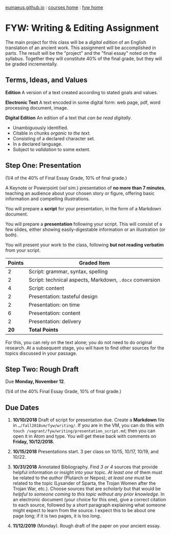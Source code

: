 [eumaeus.github.io](https://eumaeus.github.io) : [courses home](index.md) : [fyw home](FYW-DigitalReading.md)

# FYW: Writing & Editing Assignment

The main project for this class will be a *digital edition* of an English translation of an ancient work. This assignment will be accomplished in parts. The result will be the "project" and the "final essay" noted on the syllabus. Together they will constitute 40% of the final grade, but they will be graded incrementally.

## Terms, Ideas, and Values

**Edition** A version of a text created according to stated goals and values. 

**Electronic Text** A text encoded in some digital form: web page, pdf, word processing document, image.

**Digital Edition** An edition of a text that *can be read digitally*.

- Unambiguously identified.
- Citable in chunks *organic to the text*.
- Consisting of a declared character set.
- In a declared language.
- Subject to *validation* to some extent.

## Step One: Presentation 

(1/4 of the 40% of Final Essay Grade, 10% of final grade.)

A Keynote or Powerpoint (*vel sim.*) presentation of **no more than 7 minutes**, teaching an audience about your chosen story or figure, offering basic information and compelling illustrations.

You will prepare a **script** for your presentation, in the form of a Markdown document. 

You will prepare a **presentation** following your script. This will consist of a few slides, either showing easily-digestable information or an illustration (or both). 

You will present your work to the class, following **but not reading verbatim** from your script.

| Points | Graded Item |
|--------|-------------|
| 2      | Script: grammar, syntax, spelling |
| 2      | Script: technical aspects, Markdown, `.docx` conversion |
| 4      | Script: content |
| 2      | Presentation: tasteful design     |
| 2      | Presentation: on time |
| 6      | Presentation: content | 
| 2      | Presentation: delivery |
| **20** | **Total Points** |

For this, you can rely on the text alone; you do not need to do original research. At a subsequent stage, you will have to find other sources for the topics discussed in your passage.

## Step Two: Rough Draft

Due **Monday, November 12**. 

(1/4 of the 40% Final Essay Grade, 10% of final grade.)

## Due Dates

1. **10/10/2018** Draft of script for presentation due. Create a **Markdown** file in `…/fall2018vm/fyw/writing/`. If you are in the VM, you can do this with `touch /vagrant/fyw/writing/presentation_script.md`; then you can open it in Atom and type. You will get these back with comments on **Friday, 10/12/2018.**

1. **10/15/2018** Presentations start. 3 per class on 10/15, 10/17, 10/19, and 10/22.

1. **10/31/2018** Annotated Bibliography. Find *3 or 4* sources that provide helpful information or insight into your topic. *At least one* of them must be related to the *author* (Plutarch or Nepos); *at least one* must be related to the topic (Lysander of Sparta, the Trojan Women after the Trojan War, etc.). Choose sources that are *scholarly* but that would be *helpful to someone coming to this topic without any prior knowledge*. In an electronic document (your choice for this one), give a correct citation to each source, followed by a *short* paragraph explaining what someone might expect to learn from the source. I expect this to be about one page long; if it is two pages, it is too long.

1. **11/12/2019** (Monday). Rough draft of the paper on your ancient essay.